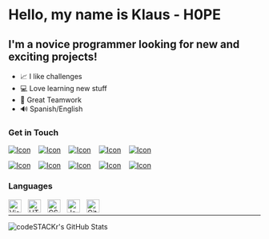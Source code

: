 <link href="style.css" rel="stylesheet"></link> 

# Hello, my name is Klaus - H0PE 

## I'm a novice programmer looking for new and exciting projects!

- 📈 I like challenges
- 💻 Love learning new stuff
- 🤝 Great Teamwork
- 🔊 Spanish/English

### Get in Touch

[![Icon](icons/facebook_dark.svg)](https://www.facebook.com/klaus.cedilloarredondo#gh-dark-mode-only)
&nbsp;&nbsp;
[![Icon](icons/instagram_dark.svg)](https://www.instagram.com/klausmc467/?hl=es#gh-dark-mode-only)
&nbsp;&nbsp;
[![Icon](icons/twitter_dark.svg)](https://www.linkedin.com/in/klaus-cedillo-b0a660231/#gh-dark-mode-only)
&nbsp;&nbsp;
[![Icon](icons/linkedin_dark.svg)](https://www.linkedin.com/in/klaus-cedillo-b0a660231/#gh-dark-mode-only)
&nbsp;&nbsp;
[![Icon](icons/stackoverflow_dark.svg)](https://stackoverflow.com/users/18224816/klaus-manuel-cedillo#gh-dark-mode-only)

[![Icon](icons/facebook_light.svg)](https://www.facebook.com/klaus.cedilloarredondo#gh-light-mode-only)
&nbsp;&nbsp;
[![Icon](icons/instagram_light.svg)](https://www.instagram.com/klausmc467/?hl=es#gh-light-mode-only)
&nbsp;&nbsp;
[![Icon](icons/twitter_light.svg)](https://www.linkedin.com/in/klaus-cedillo-b0a660231/#gh-light-mode-only)
&nbsp;&nbsp;
[![Icon](icons/linkedin_light.svg)](https://www.linkedin.com/in/klaus-cedillo-b0a660231/#gh-light-mode-only)
&nbsp;&nbsp;
[![Icon](icons/stackoverflow_light.svg)](https://stackoverflow.com/users/18224816/klaus-manuel-cedillo#gh-light-mode-only)

### Languages

<img align="left" alt="Visual Studio Code" width="26px" src="https://cdn.jsdelivr.net/gh/devicons/devicon/icons/vscode/vscode-original.svg" style="padding-right:10px;" />
<img align="left" alt="HTML5" width="26px" src="https://cdn.jsdelivr.net/gh/devicons/devicon/icons/html5/html5-original.svg" style="padding-right:10px;" />
<img align="left" alt="CSS3" width="26px" src="https://cdn.jsdelivr.net/gh/devicons/devicon/icons/css3/css3-original.svg" style="padding-right:10px;" />
<img align="left" alt="JavaScript" width="26px" src="https://cdn.jsdelivr.net/gh/devicons/devicon/icons/javascript/javascript-original.svg" style="padding-right:10px;" />
<img align="left" alt="Git" width="26px" src="https://cdn.jsdelivr.net/gh/devicons/devicon/icons/git/git-original.svg" style="padding-right:10px;" />

<!-- Comming Soon -->

<!-- <img align="left" alt="Sass" width="26px" src="https://cdn.jsdelivr.net/gh/devicons/devicon/icons/sass/sass-original.svg" style="padding-right:10px;" /> -->
<!-- <img align="left" alt="React" width="26px" src="https://cdn.jsdelivr.net/gh/devicons/devicon/icons/react/react-original.svg" style="padding-right:10px;" />
<img align="left" alt="Gatsby" width="26px" src="https://cdn.jsdelivr.net/gh/devicons/devicon/icons/gatsby/gatsby-original.svg" style="padding-right:10px;" />
<img align="left" alt="GraphQL" width="26px" src="https://cdn.jsdelivr.net/gh/devicons/devicon/icons/graphql/graphql-plain.svg" style="padding-right:10px;" />
<img align="left" alt="Node.js" width="26px" src="https://cdn.jsdelivr.net/gh/devicons/devicon/icons/nodejs/nodejs-original.svg" style="padding-right:10px;" />
<img align="left" alt="Deno" width="26px" src="./img/deno-light.svg" style="padding-right:10px;" />
<img align="left" alt="MongoDB" width="26px" src="https://cdn.jsdelivr.net/gh/devicons/devicon/icons/mongodb/mongodb-original.svg" style="padding-right:10px;" />
<img align="left" alt="MySQL" width="26px" src="https://cdn.jsdelivr.net/gh/devicons/devicon/icons/mysql/mysql-original.svg" style="padding-right:10px;" /> -->



<br />

---

<img align="left" alt="codeSTACKr's GitHub Stats" src="https://github-readme-stats.vercel.app/api?username=H0PE467&show_icons=true&hide_border=false&title_color=ff652f&icon_color=FFE400&bg_color=09131B&text_color=ffffff&border_color=0c1a25" />



